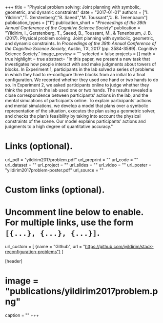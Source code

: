 +++
title = "Physical problem solving: Joint planning with symbolic, geometric, and dynamic constraints"
date = "2017-01-01"
authors = ["I. Yildirim","T. Gerstenberg","B. Saeed","M. Toussant","J. B. Tenenbaum"]
publication_types = ["1"]
publication_short = "_Proceedings of the 39th Annual Conference of the Cognitive Science Society_"
publication = "Yildirim, I., Gerstenberg, T., Saeed, B., Toussant, M., & Tenenbaum, J. B. (2017). Physical problem solving: Joint planning with symbolic, geometric, and dynamic constraints. In _Proceedings of the 39th Annual Conference of the Cognitive Science Society_, Austin, TX, 2017 (pp. 3584-3589). Cognitive Science Society."
image_preview = ""
selected = false
projects = []
math = true
highlight = true
abstract= "In this paper, we present a new task that investigates how people interact with and make judgments about towers of blocks. In Experiment 1, participants in the lab solved a series of problems in which they had to re-configure three blocks from an initial to a final configuration. We recorded whether they used one hand or two hands to do so. In Experiment 2, we asked participants online to judge whether they think the person in the lab used one or two hands. The results revealed a close correspondence between participants’ actions in the lab, and the mental simulations of participants online. To explain participants’ actions and mental simulations, we develop a model that plans over a symbolic representation of the situation, executes the plan using a geometric solver, and checks the plan’s feasibility by taking into account the physical constraints of the scene. Our model explains participants’ actions and judgments to a high degree of quantitative accuracy."

# Links (optional).
url_pdf = "yildirim2017problem.pdf"
url_preprint = ""
url_code = ""
url_dataset = ""
url_project = ""
url_slides = ""
url_video = ""
url_poster = "yildirim2017problem-poster.pdf"
url_source = ""

# Custom links (optional).
#   Uncomment line below to enable. For multiple links, use the form `[{...}, {...}, {...}]`.
url_custom = [
{name = "Github", url = "https://github.com/iyildirim/stack-reconfiguration-problems"}
]

[header]
# image = "publications/yildirim2017problem.png"
caption = ""
+++